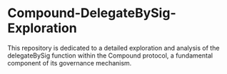 # Compound-DelegateBySig-Exploration
This repository is dedicated to a detailed exploration and analysis of the delegateBySig function within the Compound protocol, a fundamental component of its governance mechanism.
